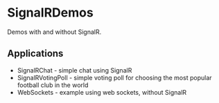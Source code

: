 # SignalRDemos

Demos with and without SignalR.

## Applications
* SignalRChat - simple chat using SignalR
* SignalRVotingPoll - simple voting poll for choosing the most popular football club in the world
* WebSockets - example using web sockets, without SignalR
